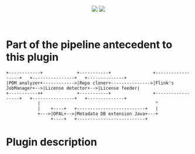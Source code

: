 <!--
<p align="center">
    <img src="https://user-images.githubusercontent.com/45048351/91091340-1c578200-e65f-11ea-9c5d-597fbbe4ba41.jpg">
</p>
<br/>
-->
<p align="center">
    <a href="https://github.com/fasten-project/fasten/actions" alt="GitHub Workflow Status">
        <img src="https://img.shields.io/github/workflow/status/fasten-project/fasten/Java%20CI?logo=GitHub%20Actions&logoColor=white&style=for-the-badge" /></a>
    <!-- Here should be a link to Maven repo and version should be pulled from there. -->
    <a href="https://github.com/fasten-project/fasten/" alt="GitHub Workflow Status">
                <img src="https://img.shields.io/maven-central/v/fasten/graph?label=version&logo=Apache%20Maven&style=for-the-badge" /></a>
</p>
<br/>

# Part of the pipeline antecedent to this plugin

```
+------------+             +-----------+                +------------------+   +----------------+   +--------------+
|POM analyzer+------------>|Repo cloner+--------------->|Flink's JobManager+-->|License detector+-->|License feeder|
+-----------++             +-----------+                +------------------+   +----------------+   +--------------+
            |                                            ^
            |    +----+   +--------------------------+   |
            +--->|OPAL+-->|Metadata DB extension Java+---+
                 +----+   +--------------------------+
```

# Plugin description
